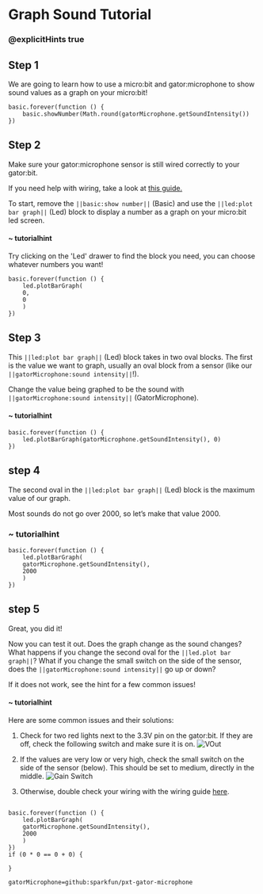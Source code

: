 # Graph Sound Tutorial
### @explicitHints true

<!-- Tutorial Link: https://makecode.microbit.org/#tutorial:45581-39253-96150-50774 -->

## Step 1

We are going to learn how to use a micro:bit and gator:microphone to show sound values as a graph on your micro:bit!

```template
basic.forever(function () {
    basic.showNumber(Math.round(gatorMicrophone.getSoundIntensity())
})
```

## Step 2

Make sure your gator:microphone sensor is still wired correctly to your gator:bit.

If you need help with wiring, take a look at [this guide.](https://docs.google.com/document/d/1oiQ0SdTL-UBnaFOiDmDOU_auGtIwzq84lymv9pf5Y0E/edit?usp=sharing)

To start, remove the ``||basic:show number||`` (Basic) and use the ``||led:plot bar graph||`` (Led) block to display a number as a graph on your micro:bit led screen.

#### ~ tutorialhint
Try clicking on the 'Led' drawer to find the block you need, you can choose whatever numbers you want!

```blocks
basic.forever(function () {
    led.plotBarGraph(
    0,
    0
    )
})

```

## Step 3

This ``||led:plot bar graph||`` (Led) block takes in two oval blocks. The first is the value we want to graph, usually an oval block from a sensor (like our ``||gatorMicrophone:sound intensity||``!).

Change the value being graphed to be the sound with ``||gatorMicrophone:sound intensity||`` (GatorMicrophone).


#### ~ tutorialhint

```blocks
basic.forever(function () {
    led.plotBarGraph(gatorMicrophone.getSoundIntensity(), 0)
})
```   

## step 4

The second oval in the ``||led:plot bar graph||`` (Led) block is the maximum value of our graph.

Most sounds do not go over 2000, so let’s make that value 2000.


### ~ tutorialhint
```blocks
basic.forever(function () {
    led.plotBarGraph(
    gatorMicrophone.getSoundIntensity(),
    2000
    )
})
```

## step 5
Great, you did it!

Now you can test it out. Does the graph change as the sound changes? What happens if you change the second oval for the ``||led.plot bar graph||``? What if you change the small switch on the side of the sensor, does the ``||gatorMicrophone:sound intensity||`` go up or down?

If it does not work, see the hint for a few common issues!

#### ~ tutorialhint
Here are some common issues and their solutions:
1. Check for two red lights next to the 3.3V pin on the gator:bit. If they are off, check the following switch and make sure it is on.
![VOut](https://github.com/schoolwidelabs/sensor-immersion-general/blob/master/images/VOUT_Switch.jpg?raw=true)

2. If the values are very low or very high, check the small switch on the side of the sensor (below). This should be set to medium, directly in the middle.
![Gain Switch](https://github.com/schoolwidelabs/sensor-immersion-general/blob/master/images/Gain_Levels.jpg?raw=true)

3. Otherwise, double check your wiring with the wiring guide [here](https://docs.google.com/document/d/1oiQ0SdTL-UBnaFOiDmDOU_auGtIwzq84lymv9pf5Y0E/edit?usp=sharing).



```ghost

basic.forever(function () {
    led.plotBarGraph(
    gatorMicrophone.getSoundIntensity(),
    2000
    )
})
if (0 * 0 == 0 + 0) {

}

```

```package
gatorMicrophone=github:sparkfun/pxt-gator-microphone
```
